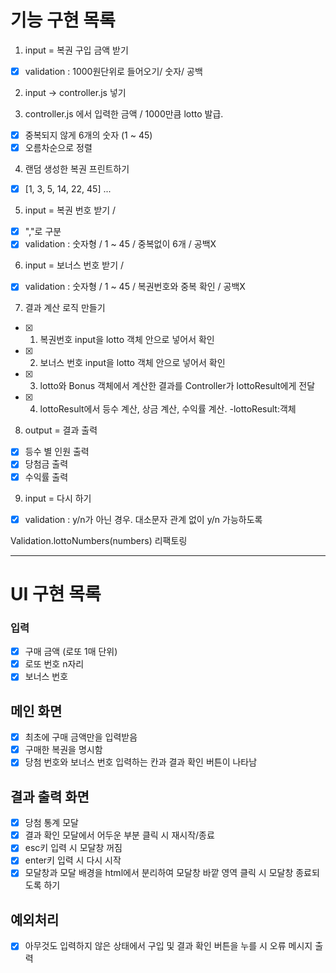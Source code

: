 # 기능 구현 목록

1. input = 복권 구입 금액 받기

- [x] validation : 1000원단위로 들어오기/ 숫자/ 공백

2. input -> controller.js 넣기

3. controller.js 에서 입력한 금액 / 1000만큼 lotto 발급.

- [x] 중복되지 않게 6개의 숫자 (1 ~ 45)
- [x] 오름차순으로 정렬

4. 랜덤 생성한 복권 프린트하기

- [x] [1, 3, 5, 14, 22, 45] ...

5. input = 복권 번호 받기 /

- [x] ","로 구분
- [x] validation : 숫자형 / 1 ~ 45 / 중복없이 6개 / 공백X

6. input = 보너스 번호 받기 /

- [x] validation : 숫자형 / 1 ~ 45 / 복권번호와 중복 확인 / 공백X

7. 결과 계산 로직 만들기

- [x] 1. 복권번호 input을 lotto 객체 안으로 넣어서 확인
- [x] 2. 보너스 번호 input을 lotto 객체 안으로 넣어서 확인
- [x] 3. lotto와 Bonus 객체에서 계산한 결과를 Controller가 lottoResult에게 전달
- [x] 4. lottoResult에서 등수 계산, 상금 계산, 수익률 계산. -lottoResult:객체

8. output = 결과 출력

- [x] 등수 별 인원 출력
- [x] 당첨금 출력
- [x] 수익률 출력

9. input = 다시 하기

- [x] validation : y/n가 아닌 경우. 대소문자 관계 없이 y/n 가능하도록

Validation.lottoNumbers(numbers) 리팩토링

---

# UI 구현 목록

### 입력

- [x] 구매 금액 (로또 1매 단위)
- [x] 로또 번호 n자리
- [x] 보너스 번호

## 메인 화면

- [x] 최초에 구매 금액만을 입력받음
- [x] 구매한 복권을 명시함
- [x] 당첨 번호와 보너스 번호 입력하는 칸과 결과 확인 버튼이 나타남

## 결과 출력 화면

- [x] 당첨 통계 모달
- [x] 결과 확인 모달에서 어두운 부분 클릭 시 재시작/종료
- [x] esc키 입력 시 모달창 꺼짐
- [x] enter키 입력 시 다시 시작
- [x] 모달창과 모달 배경을 html에서 분리하여 모달창 바깥 영역 클릭 시 모달창 종료되도록 하기

## 예외처리

- [x] 아무것도 입력하지 않은 상태에서 구입 및 결과 확인 버튼을 누를 시 오류 메시지 출력
